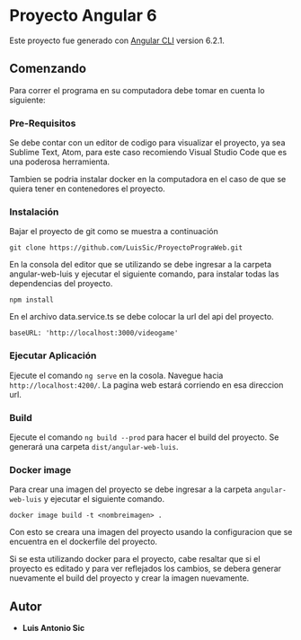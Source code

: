 # Proyecto Angular 6

Este proyecto fue generado con [Angular CLI](https://github.com/angular/angular-cli) version 6.2.1.

## Comenzando

Para correr el programa en su computadora debe tomar en cuenta lo siguiente:

### Pre-Requisitos

Se debe contar con un editor de codigo para visualizar el proyecto, ya sea Sublime Text, Atom, para este caso recomiendo Visual Studio Code que es una poderosa herramienta.

Tambien se podria instalar docker en la computadora en el caso de que se quiera tener en contenedores el proyecto.

### Instalación

Bajar el proyecto de git como se muestra a continuación

```
git clone https://github.com/LuisSic/ProyectoPrograWeb.git
```

En la consola del editor que se utilizando se debe ingresar a la carpeta angular-web-luis y ejecutar el siguiente comando, para instalar todas las dependencias del proyecto.

```
npm install 
```
En el archivo data.service.ts se debe colocar la url del api del proyecto.

```
baseURL: 'http://localhost:3000/videogame' 
```

### Ejecutar Aplicación

Ejecute el comando `ng serve` en la cosola. Navegue hacia `http://localhost:4200/`. La pagina web estará corriendo en esa direccion url.

### Build

Ejecute el comando `ng build --prod` para hacer el build del proyecto. Se generará una carpeta `dist/angular-web-luis`.

### Docker image

Para crear una imagen del proyecto se debe ingresar a la carpeta `angular-web-luis` y ejecutar el siguiente comando.

```
docker image build -t <nombreimagen> .
```
Con esto se creara una imagen del proyecto usando la configuracion que se encuentra en el dockerfile del proyecto.

Si se esta utilizando docker para el proyecto, cabe resaltar que si el proyecto es editado y para ver reflejados los cambios, se debera generar nuevamente el build del proyecto y crear la imagen nuevamente.

## Autor

* **Luis Antonio Sic**



